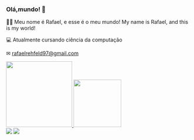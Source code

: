 ### Olá,mundo! 👋
🧑🏻 Meu nome é Rafael, e esse é o meu mundo!
    My name is Rafael, and this is my world!

💻 Atualmente cursando ciência da computação

✉ rafaelrehfeld97@gmail.com

<div>
  <a href="https://github.com/rehfeld13">
  <img height="180em" src="https://github-readme-stats.vercel.app/api?username=rehfeld13&show_icons=true&theme=cobalt&include_all_commits=true&count_private=true"/>
  <img height="130em" src="https://github-readme-stats.vercel.app/api/top-langs/?username=rehfeld13&layout=compact&langs_count=7&theme=cobalt"/>
    

     
  
  <div> 
  <a href="https://https://www.instagram.com/rafaelucl/" target="_blank"><img src="https://img.shields.io/badge/Instagram-E4405F?style=for-the-badge&logo=instagram&logoColor=white" target="_blank"></a>
  <a href = "mailto:rafaelrehfeld97@mail.com"><img src="https://img.shields.io/badge/Gmail-D14836?style=for-the-badge&logo=gmail&logoColor=white target"="_blank"></a>
 
</div>
  
<!--
**rehfeld13/rehfeld13** is a ✨ _special_ ✨ repository because its `README.md` (this file) appears on your GitHub profile.

Here are some ideas to get you started:

- 🔭 I’m currently working on ...
- 🌱 I’m currently learning ...
- 👯 I’m looking to collaborate on ...
- 🤔 I’m looking for help with ...
- 💬 Ask me about ...
- 📫 How to reach me: ...
- 😄 Pronouns: ...
- ⚡ Fun fact: ...
-->
